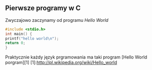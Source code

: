 ## Pierwsze programy w C

Zwyczajowo zaczynamy od programu
*Hello World*
```c
#include <stdio.h>
int main() {
printf("hello world\n");
return 0;
}
```
Praktycznie każdy język prgramowania ma taki program [Hello World porgram][1]
[1]:http://pl.wikipedia.org/wiki/Hello_world
